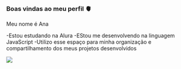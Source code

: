 ### Boas vindas ao meu perfil 🫀

Meu nome é Ana 

-Estou estudando na Alura
-EStou me desenvolvendo na linguagem JavaScript
-Utilizo esse espaço para minha organização e compartilhamento dos meus projetos desenvolvidos 

![](https://media1.tenor.com/m/ITm_JKCGqScAAAAd/katherine-peirce.gif)
